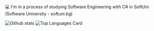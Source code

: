 
 💻 I'm in a process of studying Software Engineering with C# in SoftUni (Software University - softuni.bg)

![Github stats](https://github-readme-stats.vercel.app/api?username=YavorTsanev&theme=highcontrast&show_icons=true&count_private=true)
![Top Languages Card](https://github-readme-stats.vercel.app/api/top-langs/?username=YavorTsanev&hide=javascript,html)
